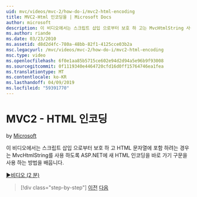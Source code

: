 ```yaml
---
uid: mvc/videos/mvc-2/how-do-i/mvc2-html-encoding
title: MVC2-Html 인코딩을 | Microsoft Docs
author: microsoft
description: 이 비디오에서는 스크립트 삽입 으로부터 보호 하 고는 MvcHtmlString 사용 하도록 ASP.NET에 새 HTML 인코딩을 바로 가기 구문을 사용 하는 방법을 배우게 됩니다 때...
ms.author: riande
ms.date: 03/23/2010
ms.assetid: d8d2d4fc-780a-48bb-82f1-4125cce03b2a
msc.legacyurl: /mvc/videos/mvc-2/how-do-i/mvc2-html-encoding
msc.type: video
ms.openlocfilehash: 6f0e1aa85b5715ce602e94d2d94a5e96b9f93008
ms.sourcegitcommit: 0f1119340e4464720cfd16d0ff15764746ea1fea
ms.translationtype: MT
ms.contentlocale: ko-KR
ms.lasthandoff: 04/09/2019
ms.locfileid: "59391770"
---
```

# <a name="mvc2---html-encoding"></a>MVC2 - HTML 인코딩

by [Microsoft](https://github.com/microsoft)

이 비디오에서는 스크립트 삽입 으로부터 보호 하 고 HTML 문자열에 포함 하려는 경우는 MvcHtmlString를 사용 하도록 ASP.NET에 새 HTML 인코딩을 바로 가기 구문을 사용 하는 방법을 배웁니다.

[&#9654;비디오 (2 분)](https://channel9.msdn.com/Blogs/ASP-NET-Site-Videos/mvc2-html-encoding)

> [!div class="step-by-step"]
> [이전](how-do-i-use-httpverbs-attributes-in-an-mvc-application.md)
> [다음](mvc2-stronglytyped-helpers.md)
